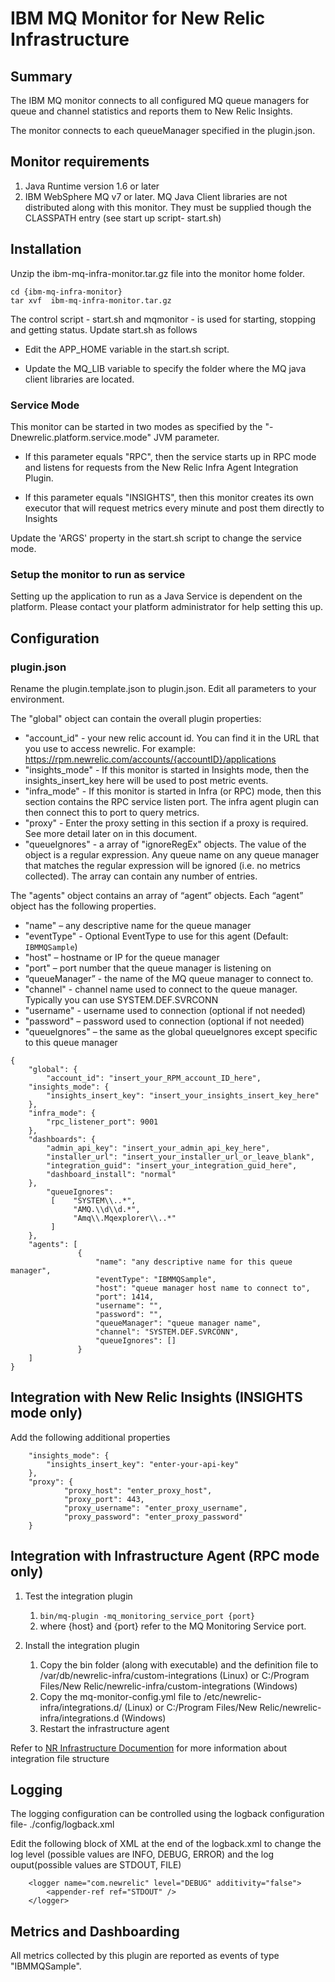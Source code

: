 # IBM MQ Monitor for New Relic Infrastructure

## Summary

The IBM  MQ monitor connects to all configured  MQ queue managers for queue and channel statistics and reports them to New Relic Insights.

The monitor connects to each queueManager specified in the plugin.json.


## Monitor requirements

1. Java Runtime version 1.6 or later
2. IBM WebSphere MQ v7 or later. MQ Java Client libraries are not distributed along with this monitor. They must be supplied though the CLASSPATH entry (see start up script- start.sh)


## Installation

Unzip the ibm-mq-infra-monitor.tar.gz file into the monitor home folder.

```
cd {ibm-mq-infra-monitor}
tar xvf  ibm-mq-infra-monitor.tar.gz
```


The control script - start.sh and mqmonitor - is used for starting, stopping and getting status.
Update start.sh as follows

* Edit the APP_HOME variable in the start.sh script.

* Update the MQ_LIB variable to specify the folder where the MQ java client libraries are located.

### Service Mode

This monitor can be started in two modes as specified by the "-Dnewrelic.platform.service.mode" JVM parameter. 

* If this parameter equals "RPC", then the service starts up in RPC mode and listens for requests from the New Relic Infra Agent Integration Plugin. 

* If this parameter equals "INSIGHTS", then this monitor creates its own executor that will request metrics every minute and post them directly to Insights 

Update the 'ARGS' property in the start.sh script to change the service mode.

### Setup the monitor to run as service

Setting up the application to run as a Java Service is dependent on the platform. Please contact your platform administrator for help setting this up.


## Configuration

### plugin.json

Rename the plugin.template.json to plugin.json. Edit all parameters to your environment. 

The "global" object can contain the overall plugin properties:

* "account_id" - your new relic account id. You can find it in the URL that you use to access newrelic. For example: https://rpm.newrelic.com/accounts/{accountID}/applications
* "insights_mode" - If this monitor is started in Insights mode, then the insights_insert_key here will be used to post metric events.
* "infra_mode" - If this monitor is started in Infra (or RPC) mode, then this section contains the RPC service listen port. The infra agent plugin can then connect this to port to query metrics.
* "proxy" - Enter the proxy setting in this section if a proxy is required. See more detail later on in this document.
* "queueIgnores" -  a array of "ignoreRegEx" objects. The value of the object is a regular expression. Any queue name on any queue manager that matches the regular expression will be ignored (i.e. no metrics collected). The array can contain any number of entries.


The "agents" object contains an array of “agent” objects. Each “agent” object has the following properties.

* "name" – any descriptive name for the queue manager
* "eventType" - Optional EventType to use for this agent (Default: `IBMMQSample`)
* "host" – hostname or IP for the queue manager
* "port" – port number that the queue manager is listening on
* “queueManager” - the name of the MQ queue manager to connect to.
* "channel" - channel name used to connect to the queue manager. Typically you can use SYSTEM.DEF.SVRCONN
* "username" - username used to connection (optional if not needed)
* "password" – password used to connection (optional if not needed)
* "queueIgnores" – the same as the global queueIgnores except specific to this queue manager

```
{
    "global": {
    	"account_id": "insert_your_RPM_account_ID_here",
	"insights_mode": {
		"insights_insert_key": "insert_your_insights_insert_key_here"
	},
	"infra_mode": {
		"rpc_listener_port": 9001
	},
	"dashboards": {
		"admin_api_key": "insert_your_admin_api_key_here",
		"installer_url": "insert_your_installer_url_or_leave_blank",
		"integration_guid": "insert_your_integration_guid_here",
		"dashboard_install": "normal"			
	},
        "queueIgnores": 
         [    "SYSTEM\\..*", 
              "AMQ.\\d\\d.*", 
              "Amq\\.Mqexplorer\\..*"
         ]
    },
    "agents": [
               {
                   "name": "any descriptive name for this queue manager",
                   "eventType": "IBMMQSample",
                   "host": "queue manager host name to connect to",
                   "port": 1414,
                   "username": "",
                   "password": "",
                   "queueManager": "queue manager name",
                   "channel": "SYSTEM.DEF.SVRCONN",
                   "queueIgnores": []
               }
    ]
}
```


## Integration with New Relic Insights (INSIGHTS mode only)

Add the following additional properties

```
	"insights_mode": {
		"insights_insert_key": "enter-your-api-key"
	},
	"proxy": {
			"proxy_host": "enter_proxy_host",
			"proxy_port": 443,
			"proxy_username": "enter_proxy_username",
			"proxy_password": "enter_proxy_password"
	}
```

## Integration with Infrastructure Agent (RPC mode only)

1. Test the integration plugin 

    1. `bin/mq-plugin -mq_monitoring_service_port {port}`
    2. where {host} and {port} refer to the MQ Monitoring Service port.
2. Install the integration plugin

   1. Copy the bin folder (along with executable) and the definition file to /var/db/newrelic-infra/custom-integrations (Linux) or C:/Program Files/New Relic/newrelic-infra/custom-integrations (Windows)
   2. Copy the mq-monitor-config.yml file to /etc/newrelic-infra/integrations.d/ (Linux) or C:/Program Files/New Relic/newrelic-infra/integrations.d (Windows)
   3. Restart the infrastructure agent

Refer to [NR Infrastructure Documention](https://docs.newrelic.com/docs/infrastructure/integrations-sdk/getting-started/integration-file-structure) for more information about integration file structure


## Logging

The logging configuration can be controlled using the logback configuration file- ./config/logback.xml

Edit the following block of XML at the end of the logback.xml to change the log level (possible values are INFO, DEBUG, ERROR) and the log ouput(possible values are STDOUT, FILE)
```
    <logger name="com.newrelic" level="DEBUG" additivity="false">
        <appender-ref ref="STDOUT" />
    </logger>
```

## Metrics and Dashboarding
All metrics collected by this plugin are reported as events of type "IBMMQSample". 








